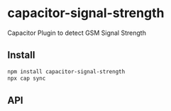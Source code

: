 # capacitor-signal-strength

Capacitor Plugin to detect GSM Signal Strength

## Install

```bash
npm install capacitor-signal-strength
npx cap sync
```

## API

<docgen-index></docgen-index>

<docgen-api>
<!-- run docgen to generate docs from the source -->
<!-- More info: https://github.com/ionic-team/capacitor-docgen -->
</docgen-api>
